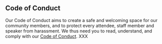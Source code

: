 ## Code of Conduct

Our Code of Conduct aims to create a safe and welcoming space for our community members, and to protect every attendee, staff member and speaker from harassment. We thus need you to read, understand, and comply with our [Code of Conduct]('/code-of-conduct'). XXX
